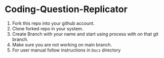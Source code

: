 # Coding-Question-Replicator

1. Fork this repo into your github account.
2. Clone forked repo in your system.
3. Create Branch with your name and start using process with on that git branch.
4. Make sure you are not working on main branch.
5. For user manual follow instructions in `Docs` directory
